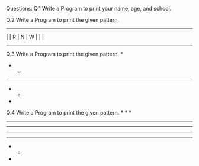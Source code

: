 Questions:
Q.1 Write a Program to print your name, age, and school.

Q.2 Write a Program to print the given pattern.
- - - - - - - - 
|                 |
R               |
N               |
W              |
|                 |
- - - - - - - -
Q.3 Write a Program to print the given pattern.
*
* *
* * *
* *
*

Q.4 Write a Program to print the given pattern.
*
* 
* 
*                   *   *                        *
*               *           *                 *
*           *                   *         *
*       *                           *  *
*    *
*
